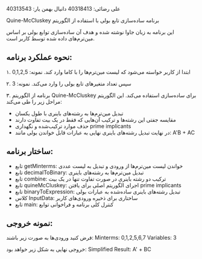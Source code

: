 علی رضائی:  40318413
دانیال بهمن یار: 40313543




‫برنامه ساده‌سازی تابع بولی با استفاده از الگوریتم Quine-McCluskey‬

این برنامه به زبان جاوا نوشته شده و هدف آن ساده‌سازی توابع بولی بر اساس مین‌ترم‌های داده شده توسط کاربر است.

نحوه عملکرد برنامه:
--------------------
۱. ابتدا از کاربر خواسته می‌شود که لیست مین‌ترم‌ها را با کاما وارد کند.
   نمونه: 0,1,2,5

۲. سپس تعداد متغیرهای تابع بولی را وارد می‌کند.
   نمونه: 3

۳. برنامه از الگوریتم Quine-McCluskey برای ساده‌سازی استفاده می‌کند.
   این الگوریتم مراحل زیر را طی می‌کند:
   - تبدیل مین‌ترم‌ها به رشته‌های باینری با طول یکسان
   - مقایسه جفتی این رشته‌ها و ترکیب آن‌هایی که فقط در یک بیت تفاوت دارند
   - حذف موارد ترکیب‌شده و نگهداری prime implicants
   - در نهایت تبدیل رشته‌های باینری نهایی به عبارات قابل خواندن بولی مانند: A'B + AC

ساختار برنامه:
-----------------
- تابع getMinterms: خواندن لیست مین‌ترم‌ها از ورودی و تبدیل به لیست عددی
- تابع decimalToBinary: تبدیل مین‌ترم‌ها به رشته‌های باینری
- تابع combine: ترکیب دو رشته باینری در صورت تفاوت تنها در یک بیت
- تابع quineMcCluskey: اجرای الگوریتم اصلی برای یافتن prime implicants
- تابع binaryToExpression: تبدیل رشته‌های باینری ساده‌شده به عبارات بولی
- کلاس InputData: ساختاری برای ذخیره ورودی‌های کاربر
- تابع main: کنترل کلی برنامه و فراخوانی توابع

نمونه خروجی:
-----------------
فرض کنید ورودی‌ها به صورت زیر باشند:
Minterms: 0,1,2,5,6,7
Variables: 3

خروجی نهایی به شکل زیر خواهد بود:
Simplified Result: A' + BC
